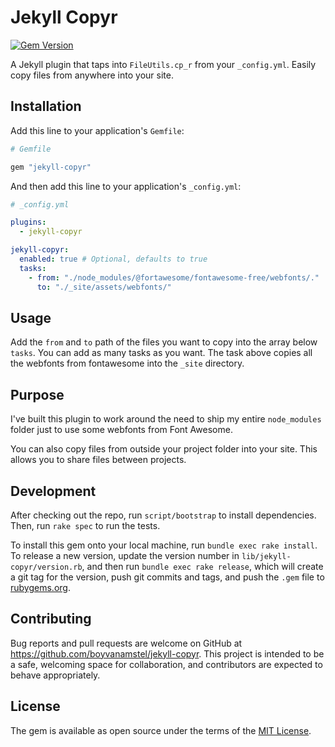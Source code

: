 # Jekyll Copyr

[![Gem Version](https://badge.fury.io/rb/jekyll-copyr.svg)](https://badge.fury.io/rb/jekyll-copyr)

A Jekyll plugin that taps into `FileUtils.cp_r` from your `_config.yml`. Easily copy files from anywhere into your site.

## Installation

Add this line to your application's `Gemfile`:

```ruby
# Gemfile

gem "jekyll-copyr"
```

And then add this line to your application's `_config.yml`:

```yml
# _config.yml

plugins:
  - jekyll-copyr

jekyll-copyr:
  enabled: true # Optional, defaults to true
  tasks:
    - from: "./node_modules/@fortawesome/fontawesome-free/webfonts/."
      to: "./_site/assets/webfonts/"
```

## Usage

Add the `from` and `to` path of the files you want to copy into the array below `tasks`. You can add as many tasks as you want. The task above copies all the webfonts from fontawesome into the `_site` directory.

## Purpose

I've built this plugin to work around the need to ship my entire `node_modules` folder just to use some webfonts from Font Awesome.

You can also copy files from outside your project folder into your site. This allows you to share files between projects.

## Development

After checking out the repo, run `script/bootstrap` to install dependencies. Then, run `rake spec` to run the tests.

To install this gem onto your local machine, run `bundle exec rake install`. To release a new version, update the version number in `lib/jekyll-copyr/version.rb`, and then run `bundle exec rake release`, which will create a git tag for the version, push git commits and tags, and push the `.gem` file to [rubygems.org](https://rubygems.org).

## Contributing

Bug reports and pull requests are welcome on GitHub at https://github.com/boyvanamstel/jekyll-copyr. This project is intended to be a safe, welcoming space for collaboration, and contributors are expected to behave appropriately.

## License

The gem is available as open source under the terms of the [MIT License](https://opensource.org/licenses/MIT).

